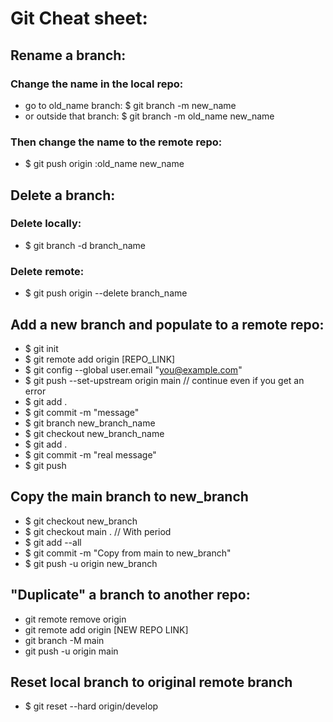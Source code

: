 # Git Cheat sheet:

## Rename a branch:
### Change the name in the local repo:
* go to old_name branch: $ git branch -m new_name
* or outside that branch: $ git branch -m old_name new_name
### Then change the name to the remote repo:
* $ git push origin :old_name new_name

## Delete a branch:
### Delete locally:
* $ git branch -d branch_name
### Delete remote:
* $ git push origin --delete branch_name

## Add a new branch and populate to a remote repo:
* $ git init
* $ git remote add origin [REPO_LINK]
* $ git config --global user.email "you@example.com"
* $ git push --set-upstream origin main // continue even if you get an error
* $ git add .
* $ git commit -m "message"
* $ git branch new_branch_name
* $ git checkout new_branch_name
* $ git add .
* $ git commit -m "real message"
* $ git push

## Copy the main branch to new_branch
* $ git checkout new_branch
* $ git checkout main . // With period
* $ git add --all
* $ git commit -m "Copy from main to new_branch"
* $ git push -u origin new_branch

## "Duplicate" a branch to another repo:
* git remote remove origin
* git remote add origin [NEW REPO LINK]
* git branch -M main
* git push -u origin main

## Reset local branch to original remote branch
* $ git reset --hard origin/develop
